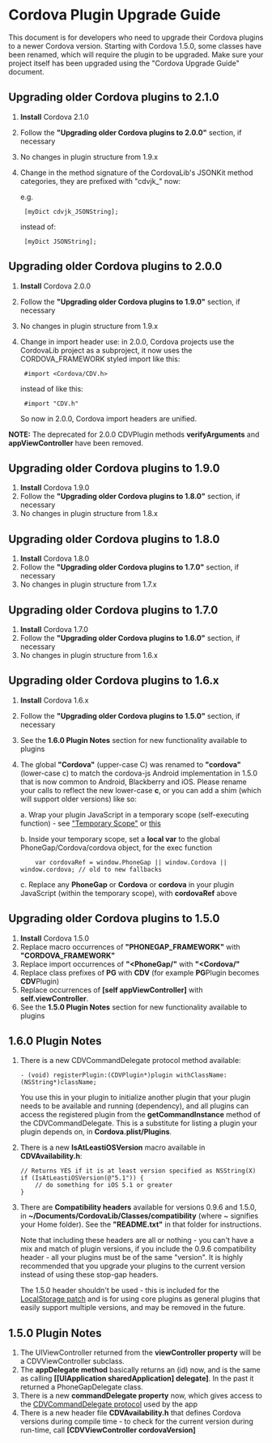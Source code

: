 <!--
#
# Licensed to the Apache Software Foundation (ASF) under one
# or more contributor license agreements.  See the NOTICE file
# distributed with this work for additional information
# regarding copyright ownership.  The ASF licenses this file
# to you under the Apache License, Version 2.0 (the
# "License"); you may not use this file except in compliance
# with the License.  You may obtain a copy of the License at
#
# http://www.apache.org/licenses/LICENSE-2.0
#
# Unless required by applicable law or agreed to in writing,
# software distributed under the License is distributed on an
# "AS IS" BASIS, WITHOUT WARRANTIES OR CONDITIONS OF ANY
#  KIND, either express or implied.  See the License for the
# specific language governing permissions and limitations
# under the License.
#
-->

# Cordova Plugin Upgrade Guide

This document is for developers who need to upgrade their Cordova plugins to a newer Cordova version. Starting with Cordova 1.5.0, some classes have been renamed, which will require the plugin to be upgraded. Make sure your project itself has been upgraded using the "Cordova Upgrade Guide" document.

## Upgrading older Cordova plugins to 2.1.0

1.  **Install** Cordova 2.1.0
2.  Follow the **"Upgrading older Cordova plugins to 2.0.0"** section, if necessary
3.  No changes in plugin structure from 1.9.x
4.  Change in the method signature of the CordovaLib's JSONKit method categories, they are prefixed with "cdvjk\_" now:

    e.g.

         [myDict cdvjk_JSONString];


    instead of:

         [myDict JSONString];

## Upgrading older Cordova plugins to 2.0.0

1.  **Install** Cordova 2.0.0
2.  Follow the **"Upgrading older Cordova plugins to 1.9.0"** section, if necessary
3.  No changes in plugin structure from 1.9.x
4.  Change in import header use: in 2.0.0, Cordova projects use the CordovaLib project as a subproject, it now uses the CORDOVA_FRAMEWORK styled import like this:

         #import <Cordova/CDV.h>


    instead of like this:

         #import "CDV.h"


    So now in 2.0.0, Cordova import headers are unified.

**NOTE:** The deprecated for 2.0.0 CDVPlugin methods **verifyArguments** and **appViewController** have been removed.

## Upgrading older Cordova plugins to 1.9.0

1. **Install** Cordova 1.9.0
2. Follow the **"Upgrading older Cordova plugins to 1.8.0"** section, if necessary
3. No changes in plugin structure from 1.8.x

## Upgrading older Cordova plugins to 1.8.0

1. **Install** Cordova 1.8.0
2. Follow the **"Upgrading older Cordova plugins to 1.7.0"** section, if necessary
3. No changes in plugin structure from 1.7.x

## Upgrading older Cordova plugins to 1.7.0

1. **Install** Cordova 1.7.0
2. Follow the **"Upgrading older Cordova plugins to 1.6.0"** section, if necessary
3. No changes in plugin structure from 1.6.x

## Upgrading older Cordova plugins to 1.6.x

1.  **Install** Cordova 1.6.x
2.  Follow the **"Upgrading older Cordova plugins to 1.5.0"** section, if necessary
3.  See the **1.6.0 Plugin Notes** section for new functionality available to plugins
4.  The global **"Cordova"** (upper-case C) was renamed to **"cordova"** (lower-case c) to match the cordova-js Android implementation in 1.5.0 that is now common to Android, Blackberry and iOS. Please rename your calls to reflect the new lower-case **c**, or you can add a shim (which will support older versions) like so:

    a. Wrap your plugin JavaScript in a temporary scope (self-executing function) - see ["Temporary Scope"](http://ejohn.org/apps/learn/#57) or [this](https://github.com/phonegap/phonegap-plugins/wiki/Wrapping-your-Plugin's-JavaScript)

    b. Inside your temporary scope, set a **local var** to the global PhoneGap/Cordova/cordova object, for the exec function

            var cordovaRef = window.PhoneGap || window.Cordova || window.cordova; // old to new fallbacks

    c. Replace any **PhoneGap** or **Cordova** or **cordova** in your plugin JavaScript (within the temporary scope), with **cordovaRef** above

## Upgrading older Cordova plugins to 1.5.0

1. **Install** Cordova 1.5.0
2. Replace macro occurrences of **"PHONEGAP_FRAMEWORK"** with **"CORDOVA_FRAMEWORK"**
3. Replace import occurrences of **"&lt;PhoneGap/"** with **"&lt;Cordova/"**
4. Replace class prefixes of **PG** with **CDV** (for example **PG**Plugin becomes **CDV**Plugin)
5. Replace occurrences of **[self appViewController]** with **self.viewController**.
6. See the **1.5.0 Plugin Notes** section for new functionality available to plugins

## 1.6.0 Plugin Notes

1.  There is a new CDVCommandDelegate protocol method available:

        - (void) registerPlugin:(CDVPlugin*)plugin withClassName:(NSString*)className;

    You use this in your plugin to initialize another plugin that your plugin needs to be available and running (dependency), and all plugins can access the registered plugin from the **getCommandInstance** method of the CDVCommandDelegate. This is a substitute for listing a plugin your plugin depends on, in **Cordova.plist/Plugins**.

2.  There is a new **IsAtLeastiOSVersion** macro available in **CDVAvailability.h**:

        // Returns YES if it is at least version specified as NSString(X)
        if (IsAtLeastiOSVersion(@"5.1")) {
            // do something for iOS 5.1 or greater
        }

3.  There are **Compatibility headers** available for versions 0.9.6 and 1.5.0, in **~/Documents/CordovaLib/Classes/compatibility** (where ~ signifies your Home folder). See the **"README.txt"** in that folder for instructions.

    Note that including these headers are all or nothing - you can't have a mix and match of plugin versions, if you include the 0.9.6 compatibility header - all your plugins must be of the same "version". It is highly recommended that you upgrade your plugins to the current version instead of using these stop-gap headers.

    The 1.5.0 header shouldn't be used - this is included for the [LocalStorage patch](https://issues.apache.org/jira/browse/CB-330) and is for using core plugins as general plugins that easily support multiple versions, and may be removed in the future.

## 1.5.0 Plugin Notes

1. The UIViewController returned from the **viewController property** will be a CDVViewController subclass.
2. The **appDelegate method** basically returns an (id) now, and is the same as calling **[[UIApplication sharedApplication] delegate]**. In the past it returned a PhoneGapDelegate class.
3. There is a new **commandDelegate property** now, which gives access to the [CDVCommandDelegate protocol](https://github.com/apache/incubator-cordova-ios/blob/master/CordovaLib/Classes/CDVCommandDelegate.h) used by the app
4. There is a new header file **CDVAvailability.h** that defines Cordova versions during compile time - to check for the current version during run-time, call **[CDVViewController cordovaVersion]**
